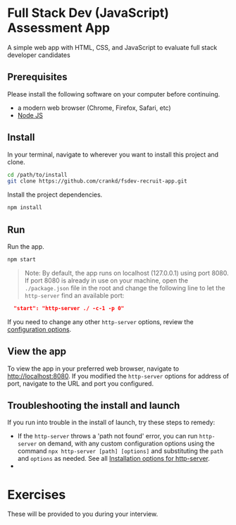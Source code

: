# Full Stack Dev (JavaScript) Assessment App

A simple web app with HTML, CSS, and JavaScript to evaluate full stack developer candidates

## Prerequisites

Please install the following software on your computer before continuing.
- a modern web browser (Chrome, Firefox, Safari, etc)
- [Node JS](https://nodejs.org/en/)

## Install

In your terminal, navigate to wherever you want to install this project and clone.

```bash
cd /path/to/install
git clone https://github.com/crankd/fsdev-recruit-app.git
```

Install the project dependencies.

```bash
npm install
```

## Run

Run the app.  

```bash
npm start
```

> Note: By default, the app runs on localhost (127.0.0.1) using port 8080.  If port 8080 is already in use on your machine, open the `./package.json` file in the root and change the following line to let the `http-server` find an available port:

```json
  "start": "http-server ./ -c-1 -p 0"
```

If you need to change any other `http-server` options, review the [configuration options](https://www.npmjs.com/package/http-server#available-options).

## View the app

To view the app in your preferred web browser, navigate to [http://localhost:8080](http://localhost:8080).  If you modified the `http-server` options for address of port, navigate to the URL and port you configured.

## Troubleshooting the install and launch

If you run into trouble in the install of launch, try these steps to remedy:

- If the `http-server` throws a 'path not found' error, you can run `http-server` on demand, with any custom configuration options using the command `npx http-server [path] [options]` and substituting the `path` and `options` as needed.   See all [Installation options for http-server](https://www.npmjs.com/package/http-server#installation).
- 

# Exercises

These will be provided to you during your interview.